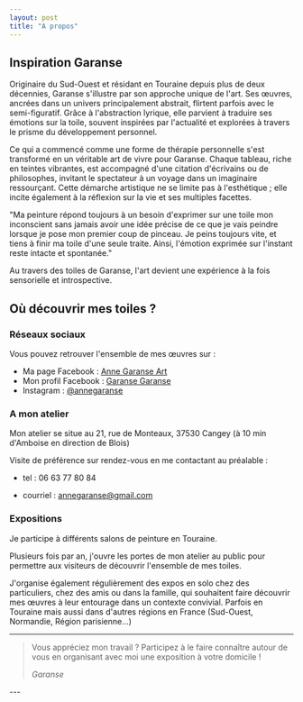```yaml
---
layout: post
title: "A propos"
---
```


## Inspiration Garanse

Originaire du Sud-Ouest et résidant en Touraine depuis plus de deux décennies, Garanse s'illustre par son approche unique de l'art. Ses œuvres, ancrées dans un univers principalement abstrait, flirtent parfois avec le semi-figuratif. Grâce à l'abstraction lyrique, elle parvient à traduire ses émotions sur la toile, souvent inspirées par l'actualité et explorées à travers le prisme du développement personnel.

 Ce qui a commencé comme une forme de thérapie personnelle s'est transformé en un véritable art de vivre pour Garanse. Chaque tableau, riche en teintes vibrantes, est accompagné d'une citation d'écrivains ou de philosophes, invitant le spectateur à un voyage dans un imaginaire ressourçant. Cette démarche artistique ne se limite pas à l'esthétique ; elle incite également à la réflexion sur la vie et ses multiples facettes.

"Ma peinture répond toujours à un besoin d'exprimer sur une toile mon inconscient sans jamais avoir une idée précise de ce que je vais peindre lorsque je pose mon premier coup de pinceau. Je peins toujours vite, et tiens à finir ma toile d'une seule traite. Ainsi, l'émotion exprimée sur l'instant reste intacte et spontanée."

Au travers des toiles de Garanse, l'art devient une expérience à la fois sensorielle et introspective.



## Où découvrir mes toiles ?

### Réseaux sociaux

Vous pouvez retrouver l'ensemble de mes œuvres sur :

- Ma page Facebook : [Anne Garanse Art](https://www.facebook.com/annegaranse)
- Mon profil Facebook : [Garanse Garanse](https://www.facebook.com/profile.php?id=100013402509434)
- Instagram : [@annegaranse](https://www.instagram.com/annegaranse/)

### A mon atelier

Mon atelier se situe au 21, rue de Monteaux, 37530 Cangey (à 10 min d'Amboise en direction de Blois)

Visite de préférence sur rendez-vous en me contactant au préalable :

- tel : 06 63 77 80 84 

- courriel : annegaranse@gmail.com

### Expositions

Je participe à différents salons de peinture en Touraine. 

Plusieurs fois par an, j'ouvre les portes de mon atelier au public pour permettre aux visiteurs de découvrir l'ensemble de mes toiles.

J'organise également régulièrement des expos en solo chez des particuliers, chez des amis ou dans la famille, qui souhaitent faire découvrir mes œuvres à leur entourage dans un contexte convivial. Parfois en Touraine mais aussi dans d'autres régions en France (Sud-Ouest, Normandie, Région parisienne...)

---
<blockquote>
  <p>Vous appréciez mon travail ? Participez à le faire connaître autour de vous en organisant avec moi une exposition à votre domicile !</p>
  <cite>Garanse</cite>
</blockquote>
---






